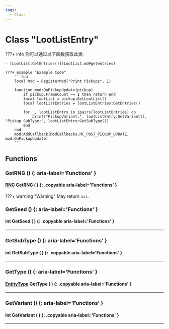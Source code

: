 ```yaml
---
tags:
  - Class
---
```

# Class "LootListEntry"

???+ info
    你可以通过以下函数获取此类:

    - [LootList:GetEntries()](LootList.md#getentries)

    ???+ example "Example Code"
		```lua
		local mod = RegisterMod("Print Pickups", 1)
		
		function mod:OnPickupUpdate(pickup)
			if pickup.FrameCount ~= 1 then return end
			local lootList = pickup:GetLootList()
			local lootListEntries = lootListEntries:GetEntries()

			for _, lootListEntry in ipairs(lootListEntries) do
				print("PickupVariant:", lootListEntry:GetVariant(), "Pickup SubType:", lootListEntry:GetSubType())
			end
		end
		mod:AddCallback(ModCallbacks.MC_POST_PICKUP_UPDATE, mod.OnPickupUpdate)
		```

## Functions

### GetRNG () {: aria-label='Functions' }
#### [RNG](RNG.md) GetRNG ( ) {: .copyable aria-label='Functions' }
???+ warning "Warning"
May return `nil`.
### GetSeed () {: aria-label='Functions' }
#### int GetSeed ( ) {: .copyable aria-label='Functions' }

___
### GetSubType () {: aria-label='Functions' }
#### int GetSubType ( ) {: .copyable aria-label='Functions' }

___
### GetType () {: aria-label='Functions' }
#### [EntityType](https://wofsauge.github.io/IsaacDocs/rep/enums/EntityType.html) GetType ( ) {: .copyable aria-label='Functions' }

___
### GetVariant () {: aria-label='Functions' }
#### int GetVariant ( ) {: .copyable aria-label='Functions' }

___
